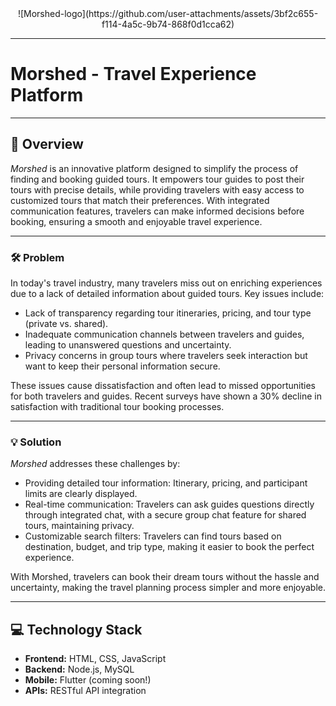 <div align="center">
![Morshed-logo](https://github.com/user-attachments/assets/3bf2c655-f114-4a5c-9b74-868f0d1cca62)
</div>

---

# Morshed - Travel Experience Platform
---

## 📘 Overview
*Morshed* is an innovative platform designed to simplify the process of finding and booking guided tours. It empowers tour guides to post their tours with precise details, while providing travelers with easy access to customized tours that match their preferences. With integrated communication features, travelers can make informed decisions before booking, ensuring a smooth and enjoyable travel experience.</p>

---

### 🛠️ Problem
In today's travel industry, many travelers miss out on enriching experiences due to a lack of detailed information about guided tours. Key issues include:
        
- Lack of transparency regarding tour itineraries, pricing, and tour type (private vs. shared).
- Inadequate communication channels between travelers and guides, leading to unanswered questions and uncertainty.
- Privacy concerns in group tours where travelers seek interaction but want to keep their personal information secure.

These issues cause dissatisfaction and often lead to missed opportunities for both travelers and guides. Recent surveys have shown a 30% decline in satisfaction with traditional tour booking processes.

---
### 💡 Solution
*Morshed* addresses these challenges by:

- Providing detailed tour information: Itinerary, pricing, and participant limits are clearly displayed.
- Real-time communication: Travelers can ask guides questions directly through integrated chat, with a secure group chat feature for shared tours, maintaining privacy.
- Customizable search filters: Travelers can find tours based on destination, budget, and trip type, making it easier to book the perfect experience.

With Morshed, travelers can book their dream tours without the hassle and uncertainty, making the travel planning process simpler and more enjoyable.

---

## 💻 Technology Stack
- **Frontend:** HTML, CSS, JavaScript
- **Backend:** Node.js, MySQL
- **Mobile:** Flutter (coming soon!)
- **APIs:** RESTful API integration

